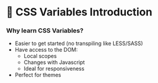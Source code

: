 # 🔰 CSS Variables Introduction

### Why learn CSS Variables?

-   Easier to get started (no transpiling like LESS/SASS)
-   Have access to the DOM:
    -   Local scopes
    -   Changes with Javascript
    -   Ideal for responsiveness
-   Perfect for themes
